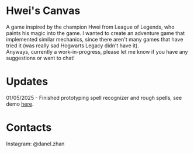 # Hwei's Canvas
<p>A game inspired by the champion Hwei from League of Legends, who paints his magic into the game. I wanted to create an adventure game that implemented similar mechanics, since there aren't many games that have tried it (was really sad Hogwarts Legacy didn't have it). <br>Anyways, currently a work-in-progress, please let me know if you have any suggestions or want to chat!</p>

# Updates
<p>01/05/2025 - Finished prototyping spell recognizer and rough spells, see demo <a href="https://youtu.be/-lWyHkT7xDM">here</a>.</p>

# Contacts
<p>Instagram: @danel.zhan</p>
